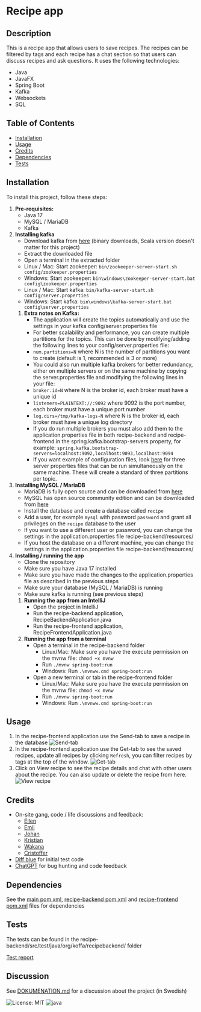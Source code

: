 # Recipe app

## Description

This is a recipe app that allows users to save recipes. The recipes can be filtered by tags and each recipe has a chat section so that users can discuss recipes and ask questions.
It uses the following technologies:
* Java
* JavaFX
* Spring Boot
* Kafka
* Websockets
* SQL

## Table of Contents

- [Installation](#installation)
- [Usage](#usage)
- [Credits](#credits)
- [Dependencies](#dependencies)
- [Tests](#tests)

## Installation

To install this project, follow these steps:
1. **Pre-requisites:**
    * Java 17
    * MySQL / MariaDB
    * Kafka
2. **Installing kafka**
   * Download kafka from [here](https://kafka.apache.org/downloads) (binary downloads, Scala version doesn't matter for this project)
   * Extract the downloaded file
   * Open a terminal in the extracted folder
   * Linux / Mac: Start zookeeper: `bin/zookeeper-server-start.sh config/zookeeper.properties`
   * Windows: Start zookeeper: `bin\windows\zookeeper-server-start.bat config\zookeeper.properties`
   * Linux / Mac: Start kafka: `bin/kafka-server-start.sh config/server.properties`
   * Windows: Start kafka: `bin\windows\kafka-server-start.bat config\server.properties`
   1. **Extra notes on Kafka:**
      * The application will create the topics automatically and use the settings in your kafka config/server.properties file
      * For better scalability and performance, you can create multiple partitions for the topics. This can be done by modifying/adding the following lines to your config/server.properties file:
      * `num.partitions=N` where N is the number of partitions you want to create (default is 1, recommended is 3 or more)
      * You could also run multiple kafka brokers for better redundancy, either on multiple servers or on the same machine by copying the server.properties file and modifying the following lines in your file:
      * `broker.id=N` where N is the broker id, each broker must have a unique id
      * `listeners=PLAINTEXT://:9092` where 9092 is the port number, each broker must have a unique port number
      * `log.dirs=/tmp/kafka-logs-N` where N is the broker id, each broker must have a unique log directory
      * If you do run multiple brokers you must also add them to the application.properties file in both recipe-backend and recipe-frontend in the spring.kafka.bootstrap-servers property, for example: `spring.kafka.bootstrap-servers=localhost:9092,localhost:9093,localhost:9094`
      * If you want example of configuration files, look [here](kafka-config-example) for three server properties files that can be run simultaneously on the same machine. These will create a standard of three partitions per topic.
3. **Installing MySQL / MariaDB**
   * MariaDB is fully open source and can be downloaded from [here](https://mariadb.org/download/)
   * MySQL has open source community edition and can be downloaded from [here](https://www.mysql.com/downloads/)
   * Install the database and create a database called `recipe`
   * Add a user, for example `mysql` with password `password` and grant all privileges on the `recipe` database to the user
   * If you want to use a different user or password, you can change the settings in the application.properties file recipe-backend/resources/
   * If you host the database on a different machine, you can change the settings in the application.properties file recipe-backend/resources/
4. **Installing / running the app**
   * Clone the repository
   * Make sure you have Java 17 installed
   * Make sure you have made the changes to the application.properties file as described in the previous steps
   * Make sure your database (MySQL / MariaDB) is running
   * Make sure kafka is running (see previous steps)
   1. **Running the app from an IntelliJ**
      * Open the project in IntelliJ
      * Run the recipe-backend application, RecipeBackendApplication.java
      * Run the recipe-frontend application, RecipeFrontendApplication.java
   2. **Running the app from a terminal**
      * Open a terminal in the recipe-backend folder
        * Linux/Mac: Make sure you have the execute permission on the mvnw file: `chmod +x mvnw`
        * Run `./mvnw spring-boot:run`
        * Windows: Run `.\mvnww.cmd spring-boot:run`
      * Open a new terminal or tab in the recipe-frontend folder
        * Linux/Mac: Make sure you have the execute permission on the mvnw file: `chmod +x mvnw`
        * Run `./mvnw spring-boot:run`
        * Windows: Run `.\mvnww.cmd spring-boot:run`

## Usage

1. In the recipe-frontend application use the Send-tab to save a recipe in the database
![Send-tab](assets/images/send.png)
2. In the recipe-frontend application use the Get-tab to see the saved recipes, update all recipes by clicking `Refresh`, you can filter recipes by tags at the top of the window.
![Get-tab](assets/images/get.png)
3. Click on View recipe to see the recipe details and chat with other users about the recipe. You can also update or delete the recipe from here.
![View recipe](assets/images/fullrecipe.png)

## Credits
* On-site gang, code / life discussions and feedback:
  * [Ellen](https://github.com/EllenHalv)
  * [Emil](https://github.com/Emilsivertsson)
  * [Johan](https://github.com/JohRome)
  * [Kristian](https://github.com/Bremmster)
  * [Wakana](https://github.com/83wakasug)
  * [Cristoffer](https://github.com/Cristoffer85)
* [Diff blue](https://www.diffblue.com/) for initial test code
* [ChatGPT](https://chat.openai.com/) for bug hunting and code feedback

## Dependencies
See the [main pom.xml](pom.xml), [recipe-backend pom.xml](recipe-backend/pom.xml) and [recipe-frontend pom.xml](recipe-frontend/pom.xml) files for dependencies

## Tests

The tests can be found in the recipe-backend/src/test/java/org/koffa/recipebackend/ folder

[Test report](htmlReport/index.html)

## Discussion
See [DOKUMENATION.md](DOKUMENATION.md) for a discussion about the project (in Swedish)

![License: MIT](https://img.shields.io/badge/License-MIT-yellow.svg) ![java](https://img.shields.io/github/languages/top/KoffaRn/recipe-app)
